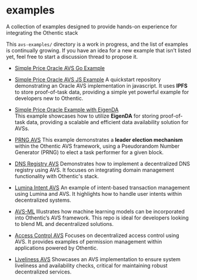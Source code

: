 # examples
A collection of examples designed to provide hands-on experience for integrating the Othentic stack

This `avs-examples/` directory is a work in progress, and the list of examples is continually growing. If you have an idea for a new example that isn't listed yet, feel free to start a discussion thread to propose it.

- [Simple Price Oracle AVS Go Example](https://github.com/Othentic-Labs/avs-examples/tree/main/simple-price-oracle-avs-go-example)

- [Simple Price Oracle AVS JS Example](https://github.com/Othentic-Labs/simple-price-oracle-avs-example)
A quickstart repository demonstrating an Oracle AVS implementation in javascript. It uses **IPFS** to store proof-of-task data, providing a simple yet powerful example for developers new to Othentic.

- [Simple Price Oracle Example with EigenDA](https://github.com/Othentic-Labs/price-oracle-example-eigenda)  
This example showcases how to utilize **EigenDA** for storing proof-of-task data, providing a scalable and efficient data availability solution for AVSs.

- [PRNG AVS](https://github.com/Othentic-Labs/PRNG-avs-example)
This example demonstrates a **leader election mechanism** within the Othentic AVS framework, using a Pseudorandom Number Generator (PRNG) to elect a task performer for a given block.

- [DNS Registry AVS](https://github.com/Othentic-Labs/dnsRegistry-avs/) 
Demonstrates how to implement a decentralized DNS registry using AVS. It focuses on integrating domain management functionality with Othentic's stack.

- [Lumina Intent AVS](https://github.com/Othentic-Labs/lumina-intent-avs/)
An example of intent-based transaction management using Lumina and AVS. It highlights how to handle user intents within decentralized systems.

- [AVS-ML](https://github.com/Othentic-Labs/avs-ml/)
Illustrates how machine learning models can be incorporated into Othentic’s AVS framework. This repo is ideal for developers looking to blend ML and decentralized solutions.

- [Access Control AVS](https://github.com/Othentic-Labs/access-control-avs/)
Focuses on decentralized access control using AVS. It provides examples of permission management within applications powered by Othentic.

- [Liveliness AVS](https://github.com/Othentic-Labs/Liveliness-AVS/) 
Showcases an AVS implementation to ensure system liveliness and availability checks, critical for maintaining robust decentralized services.
